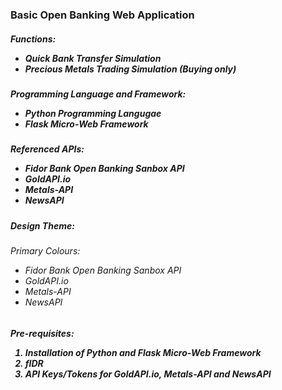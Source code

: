 <h3>Basic Open Banking Web Application</h3>

<h5>Functions:<br>
  <ul><li>Quick Bank Transfer Simulation</li>
    <li>Precious Metals Trading Simulation (Buying only)</li></ul></h5>

<h5>Programming Language and Framework:<br>
  <ul><li>Python Programming Langugae</li>
    <li>Flask Micro-Web Framework</li></ul></h5>

<h5>Referenced APIs:<br>
  <ul><li>Fidor Bank Open Banking Sanbox API</li>
  <li>GoldAPI.io</li>
  <li>Metals-API</li>
  <li>NewsAPI</li></ul></h5>
  
 <h5>Design Theme:<br>
  <h6>Primary Colours:<br>
  <ul><li>Fidor Bank Open Banking Sanbox API</li>
  <li>GoldAPI.io</li>
  <li>Metals-API</li>
    <li>NewsAPI</li></ul></h6></h5>
  
  <h5>Pre-requisites:<br>
  <ol><li>Installation of Python and Flask Micro-Web Framework</li>
  <li>fIDR</li>
  <li>API Keys/Tokens for GoldAPI.io, Metals-API and NewsAPI</li></ol></h5>
